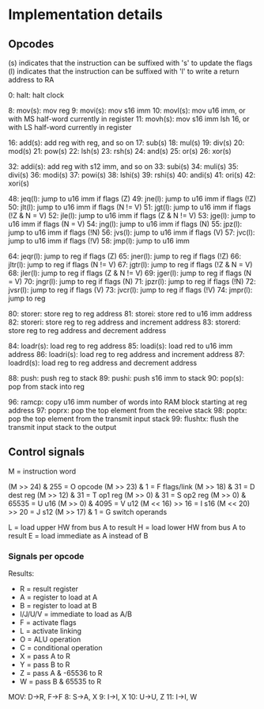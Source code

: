 # Implementation details

## Opcodes

(s) indicates that the instruction can be suffixed with 's' to update the flags
(l) indicates that the instruction can be suffixed with 'l' to write a return address to RA

0: halt: halt clock

8: mov(s): mov reg
9: movi(s): mov s16 imm
10: movl(s): mov u16 imm, or with MS half-word currently in register
11: movh(s): mov s16 imm lsh 16, or with LS half-word currently in register

16: add(s): add reg with reg, and so on
17: sub(s)
18: mul(s)
19: div(s)
20: mod(s)
21: pow(s)
22: lsh(s)
23: rsh(s)
24: and(s)
25: or(s)
26: xor(s)

32: addi(s): add reg with s12 imm, and so on
33: subi(s)
34: muli(s)
35: divi(s)
36: modi(s)
37: powi(s)
38: lshi(s)
39: rshi(s)
40: andi(s)
41: ori(s)
42: xori(s)

48: jeq(l): jump to u16 imm if flags (Z)
49: jne(l): jump to u16 imm if flags (!Z)
50: jlt(l): jump to u16 imm if flags (N != V)
51: jgt(l): jump to u16 imm if flags (!Z & N = V)
52: jle(l): jump to u16 imm if flags (Z & N != V)
53: jge(l): jump to u16 imm if flags (N = V)
54: jng(l): jump to u16 imm if flags (N)
55: jpz(l): jump to u16 imm if flags (!N)
56: jvs(l): jump to u16 imm if flags (V)
57: jvc(l): jump to u16 imm if flags (!V)
58: jmp(l): jump to u16 imm

64: jeqr(l): jump to reg if flags (Z)
65: jner(l): jump to reg if flags (!Z)
66: jltr(l): jump to reg if flags (N != V)
67: jgtr(l): jump to reg if flags (!Z & N = V)
68: jler(l): jump to reg if flags (Z & N != V)
69: jger(l): jump to reg if flags (N = V)
70: jngr(l): jump to reg if flags (N)
71: jpzr(l): jump to reg if flags (!N)
72: jvsr(l): jump to reg if flags (V)
73: jvcr(l): jump to reg if flags (!V)
74: jmpr(l): jump to reg

80: storer: store reg to reg address
81: storei: store red to u16 imm address
82: storeri: store reg to reg address and increment address
83: storerd: store reg to reg address and decrement address

84: loadr(s): load reg to reg address
85: loadi(s): load red to u16 imm address
86: loadri(s): load reg to reg address and increment address
87: loadrd(s): load reg to reg address and decrement address

88: push: push reg to stack
89: pushi: push s16 imm to stack
90: pop(s): pop from stack into reg

96: ramcp: copy u16 imm number of words into RAM block starting at reg address
97: poprx: pop the top element from the receive stack
98: poptx: pop the top element from the transmit input stack
99: flushtx: flush the transmit input stack to the output

## Control signals
M = instruction word

(M >> 24) &   255 = O opcode
(M >> 23) &     1 = F flags/link
(M >> 18) &    31 = D dest reg
(M >> 12) &    31 = T op1 reg
(M >> 0)  &    31 = S op2 reg
(M >> 0)  & 65535 = U u16
(M >> 0)  &  4095 = V u12
(M << 16) >>   16 = I s16
(M << 20) >>   20 = J s12
(M >> 17) &     1 = G switch operands

L = load upper HW from bus A to result
H = load lower HW from bus A to result
E = load immediate as A instead of B

### Signals per opcode
Results:
- R = result register
- A = register to load at A
- B = register to load at B
- I/J/U/V = immediate to load as A/B
- F = activate flags
- L = activate linking
- O = ALU operation
- C = conditional operation
- X = pass A to R
- Y = pass B to R
- Z = pass A & -65536 to R
- W = pass B & 65535 to R

MOV: D->R, F->F
8: S->A, X
9: I->I, X
10: U->U, Z
11: I->I, W
